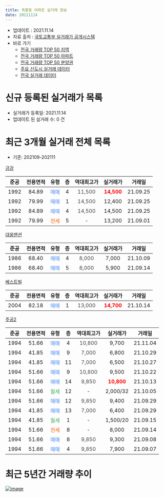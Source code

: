 ```yaml
---
title: 옥룡동 아파트 실거래 정보
date: 20211114
---
```


* 업데이트 : 2021.11.14
* 자료 출처 : [국토교통부 실거래가 공개시스템](http://rt.molit.go.kr)
* 바로 가기
    * [전국 거래량 TOP 50 지역](https://apt-info.github.io/apt-trade-info/tr)
    * [전국 거래량 TOP 50 아파트](https://apt-info.github.io/apt-trade-info/ta)
    * [전국 거래량 TOP 50 분양권](https://apt-info.github.io/apt-trade-info/tb)
    * [주요 신도시 실거래 데이터](https://apt-info.github.io/apt-trade-info/newtown)
    * [전국 실거래 데이터](https://apt-info.github.io/apt-trade-info/all)



<script async src="https://pagead2.googlesyndication.com/pagead/js/adsbygoogle.js"></script>
<!-- 기본광고 -->
<ins class="adsbygoogle"
     style="display:block"
     data-ad-client="ca-pub-1142216861245946"
     data-ad-slot="4805727019"
     data-ad-format="auto"
     data-full-width-responsive="true"></ins>
<script>
     (adsbygoogle = window.adsbygoogle || []).push({});
</script>


# 신규 등록된 실거래가 목록

* 실거래가 등록일: 2021.11.14
* 업데이트 된 실거래 수: 0 건




<script async src="https://pagead2.googlesyndication.com/pagead/js/adsbygoogle.js"></script>
<!-- 기본광고 -->
<ins class="adsbygoogle"
     style="display:block"
     data-ad-client="ca-pub-1142216861245946"
     data-ad-slot="4805727019"
     data-ad-format="auto"
     data-full-width-responsive="true"></ins>
<script>
     (adsbygoogle = window.adsbygoogle || []).push({});
</script>


# 최근 3개월 실거래 전체 목록
* 기준: 202109-202111


[금강](https://search.naver.com/search.naver?query=%EA%B8%88%EA%B0%95)

|준공|전용면적|유형|층|역대최고가|실거래가|거래일|
|:---:|:---:|:---:|:---:|:---:|:---:|:---:|
|1992|84.89|<span style="color:#4285F3">매매</span>|4|<span style="color:#444444">11,500</span>|<b><span style="color:#FF0000">14,500</span></b>|21.09.25|
|1992|79.99|<span style="color:#4285F3">매매</span>|1|<span style="color:#444444">14,500</span>|12,400|21.09.25|
|1992|84.89|<span style="color:#4285F3">매매</span>|4|<span style="color:#444444">14,500</span>|14,500|21.09.25|
|1992|79.99|<span style="color:#FF5A00">전세</span>|5|<span style="color:#444444">-</span>|13,200|21.09.01|

[대웅맨션](https://search.naver.com/search.naver?query=%EB%8C%80%EC%9B%85%EB%A7%A8%EC%85%98)

|준공|전용면적|유형|층|역대최고가|실거래가|거래일|
|:---:|:---:|:---:|:---:|:---:|:---:|:---:|
|1986|68.40|<span style="color:#4285F3">매매</span>|4|<span style="color:#444444">8,000</span>|7,000|21.10.09|
|1986|68.40|<span style="color:#4285F3">매매</span>|5|<span style="color:#444444">8,000</span>|5,900|21.09.14|

[베스트빌](https://search.naver.com/search.naver?query=%EB%B2%A0%EC%8A%A4%ED%8A%B8%EB%B9%8C)

|준공|전용면적|유형|층|역대최고가|실거래가|거래일|
|:---:|:---:|:---:|:---:|:---:|:---:|:---:|
|2004|82.18|<span style="color:#4285F3">매매</span>|1|<span style="color:#444444">13,000</span>|<b><span style="color:#FF0000">14,700</span></b>|21.10.14|

[주공2](https://search.naver.com/search.naver?query=%EC%A3%BC%EA%B3%B52)

|준공|전용면적|유형|층|역대최고가|실거래가|거래일|
|:---:|:---:|:---:|:---:|:---:|:---:|:---:|
|1994|51.66|<span style="color:#4285F3">매매</span>|4|<span style="color:#444444">10,800</span>|9,700|21.11.04|
|1994|41.85|<span style="color:#4285F3">매매</span>|9|<span style="color:#444444">7,000</span>|6,800|21.10.29|
|1994|41.85|<span style="color:#4285F3">매매</span>|11|<span style="color:#444444">7,000</span>|6,500|21.10.27|
|1994|51.66|<span style="color:#4285F3">매매</span>|9|<span style="color:#444444">10,800</span>|9,500|21.10.22|
|1994|51.66|<span style="color:#4285F3">매매</span>|14|<span style="color:#444444">9,850</span>|<b><span style="color:#FF0000">10,800</span></b>|21.10.13|
|1994|51.66|<span style="color:#34A853">월세</span>|12|<span style="color:#444444">-</span>|2,000/32|21.10.05|
|1994|51.66|<span style="color:#4285F3">매매</span>|12|<span style="color:#444444">9,850</span>|9,400|21.09.29|
|1994|41.85|<span style="color:#4285F3">매매</span>|13|<span style="color:#444444">7,000</span>|6,400|21.09.29|
|1994|41.85|<span style="color:#34A853">월세</span>|1|<span style="color:#444444">-</span>|1,500/20|21.09.15|
|1994|51.66|<span style="color:#FF5A00">전세</span>|8|<span style="color:#444444">-</span>|8,000|21.09.14|
|1994|51.66|<span style="color:#4285F3">매매</span>|8|<span style="color:#444444">9,850</span>|9,300|21.09.08|
|1994|51.66|<span style="color:#4285F3">매매</span>|4|<span style="color:#444444">9,850</span>|7,900|21.09.07|



<script async src="https://pagead2.googlesyndication.com/pagead/js/adsbygoogle.js"></script>
<!-- 기본광고 -->
<ins class="adsbygoogle"
     style="display:block"
     data-ad-client="ca-pub-1142216861245946"
     data-ad-slot="4805727019"
     data-ad-format="auto"
     data-full-width-responsive="true"></ins>
<script>
     (adsbygoogle = window.adsbygoogle || []).push({});
</script>


# 최근 5년간 거래량 추이


<div style="width:100%;">
    <canvas id="deal_progress" height="200"></canvas>
</div>

<script>
new Chart(document.getElementById("deal_progress"), {
    type: 'line',
    data: {
        labels: ['16.01','16.02','16.03','16.04','16.05','16.06','16.07','16.08','16.09','16.10','16.11','16.12','17.01','17.02','17.03','17.04','17.05','17.06','17.07','17.08','17.09','17.10','17.11','17.12','18.01','18.02','18.03','18.04','18.05','18.06','18.07','18.08','18.09','18.10','18.11','18.12','19.01','19.02','19.03','19.04','19.05','19.06','19.07','19.08','19.09','19.10','19.11','19.12','20.01','20.02','20.03','20.04','20.05','20.06','20.07','20.08','20.09','20.10','20.11','20.12','21.01','21.02','21.03','21.04','21.05','21.06','21.07','21.08','21.09','21.10','21.11'],
        datasets: [{
            label: '매매/분양권',
            data: [3,1,11,3,12,7,7,14,12,4,3,6,4,9,9,3,3,6,5,6,3,5,6,4,5,5,8,4,3,6,4,4,1,9,7,7,0,4,4,7,10,5,8,7,7,5,3,11,8,7,13,9,6,9,11,7,7,14,15,17,7,11,11,10,4,10,8,11,8,6,1],
            borderColor: "rgba(66, 133, 243, 1)",
            backgroundColor: "rgba(66, 133, 243, 0.05)",
            borderWidth: 1,
            pointRadius: 0,
            fill: false,
            lineTension: 0
        },{
            label: '전/월세',
            data: [2,3,6,2,1,1,5,6,4,4,1,3,1,5,8,3,6,5,5,8,2,4,5,2,3,3,5,3,3,0,4,3,4,5,2,5,6,6,2,9,6,5,6,5,7,2,3,6,5,3,2,5,2,2,3,6,2,4,2,1,1,5,2,1,3,3,6,3,3,1,0],
            borderColor: "rgba(255, 90, 0, 1)",
            backgroundColor: "rgba(255, 90, 0, 0.05)",
            borderWidth: 1,
            pointRadius: 0,
            fill: false,
            lineTension: 0
        },{
            label: '합계',
            data: [5,4,17,5,13,8,12,20,16,8,4,9,5,14,17,6,9,11,10,14,5,9,11,6,8,8,13,7,6,6,8,7,5,14,9,12,6,10,6,16,16,10,14,12,14,7,6,17,13,10,15,14,8,11,14,13,9,18,17,18,8,16,13,11,7,13,14,14,11,7,1],
            borderColor: "rgba(0, 0, 0, 1)",
            backgroundColor: "rgba(0, 0, 0, 0.03)",
            borderWidth: 0.1,
            pointRadius: 0,
            fill: true,
            lineTension: 0
        }
        ]
    },
    options: {
        responsive: true,
        title: {
            display: false
        },
        tooltips: {
            mode: 'index',
            intersect: false
        },
        hover: {
            mode: 'nearest',
            intersect: true
        },
        scales: {
            xAxes: [{
                display: true,
                scaleLabel: {
                    display: true,
                    labelString: '년/월'
                }
            }],
            yAxes: [{
                display: true,
                ticks: {
                    suggestedMin: 0,
                },
                scaleLabel: {
                    display: true,
                    labelString: '실거래 수'
                }
            }]
        }
    }
});

</script>


[![image](https://apt-info.github.io/images/2020-01-03-apt-trade-info/1024x500.png)](https://play.google.com/store/apps/details?id=com.aptinfo.apttradeinfo)

